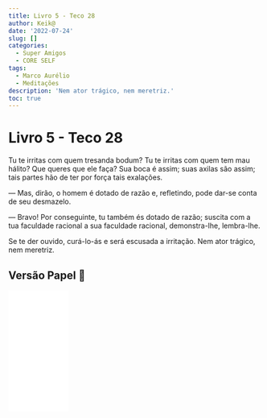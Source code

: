 ```yaml
---
title: Livro 5 - Teco 28
author: Keik@
date: '2022-07-24'
slug: []
categories:
  - Super Amigos
  - CORE SELF
tags:
  - Marco Aurélio
  - Meditações
description: 'Nem ator trágico, nem meretriz.'
toc: true
---
```


# Livro 5 - Teco 28 


Tu te irritas com quem tresanda bodum? Tu te irritas com quem tem mau hálito? Que queres que ele faça? Sua boca é assim; suas axilas são assim; tais partes hão de ter por força tais exalações. 

— Mas, dirão, o homem é dotado de razão e, refletindo, pode dar-se conta de seu desmazelo. 

— Bravo! Por conseguinte, tu também és dotado de razão; suscita com a tua faculdade racional a sua faculdade racional, demonstra-lhe, lembra-lhe. 

Se te der ouvido, curá-lo-ás e será escusada a irritação. Nem ator trágico, nem meretriz.

## Versão Papel :book:
<iframe style="width:120px;height:240px;" marginwidth="0" marginheight="0" scrolling="no" frameborder="0" src="//ws-na.amazon-adsystem.com/widgets/q?ServiceVersion=20070822&OneJS=1&Operation=GetAdHtml&MarketPlace=BR&source=ss&ref=as_ss_li_til&ad_type=product_link&tracking_id=mundodekeika-20&language=pt_BR&marketplace=amazon&region=BR&placement=B092FVY4BB&asins=B092FVY4BB&linkId=37c5ec14221f61f811029aa88b520891&show_border=true&link_opens_in_new_window=true"></iframe>
